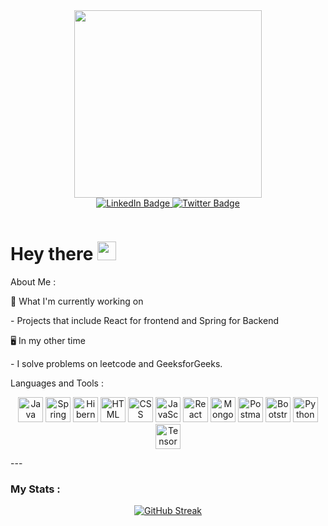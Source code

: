 <div id="header" align="center">
  <img src="https://media.giphy.com/media/f3iwJFOVOwuy7K6FFw/giphy.gif" width="300" />
</div>

<div id="badges" align="center">
  <a href="your-linkedin-URL">
    <img src="https://img.shields.io/badge/LinkedIn-blue?style=for-the-badge&logo=linkedin&logoColor=white" alt="LinkedIn Badge"/>
  </a>
  <a href="https://twitter.com/Shivam0277">
    <img src="https://img.shields.io/badge/Twitter-blue?style=for-the-badge&logo=twitter&logoColor=white" alt="Twitter Badge"/>
  </a>
</div>
<p align="center">
  <img src="https://komarev.com/ghpvc/?username=shivam0277&style=flat-square&color=blue" alt=""/>
</p>
<p align="center">
  <h1>Hey there <img src="https://media.giphy.com/media/hvRJCLFzcasrR4ia7z/giphy.gif" width="30px"/></h1>
</p>
<p> About Me :</p>
<p>🔭 What I'm currently working on</p>
<p>- Projects that include React for frontend and Spring for Backend</p>

<p>🖥️ In my other time</p>
<p>- I solve problems on leetcode and GeeksforGeeks.</p>
   Languages and Tools :
</div>
<p align="center">
  <img src="https://img.icons8.com/color/48/000000/java-coffee-cup-logo.png" alt="Java" title="Java" width="40" height="40" />
  <img src="https://img.icons8.com/color/48/000000/spring-logo.png" alt="Spring" title="Spring" width="40" height="40" />
  <img src="https://img.icons8.com/color/48/000000/hibernate.png" alt="Hibernate" title="Hibernate" width="40" height="40" />
  <img src="https://img.icons8.com/color/48/000000/html-5.png" alt="HTML" title="HTML" width="40" height="40" />
  <img src="https://img.icons8.com/color/48/000000/css3.png" alt="CSS" title="CSS" width="40" height="40" />
  <img src="https://img.icons8.com/color/48/000000/javascript.png" alt="JavaScript" title="JavaScript" width="40" height="40" />
  <img src="https://img.icons8.com/color/48/000000/react-native.png" alt="React" title="React" width="40" height="40" />
  <img src="https://img.icons8.com/color/48/000000/mongodb.png" alt="MongoDB" title="MongoDB" width="40" height="40" />
  <img src="https://img.icons8.com/external-tal-revivo-shadow-tal-revivo/48/000000/external-postman-is-the-only-complete-api-development-environment-logo-shadow-tal-revivo.png" alt="Postman" title="Postman" width="40" height="40" />
  <img src="https://img.icons8.com/color/48/000000/bootstrap.png" alt="Bootstrap" title="Bootstrap" width="40" height="40" />
  <img src="https://img.icons8.com/color/48/000000/python.png" alt="Python" title="Python" width="40" height="40" />
  <img src="https://img.icons8.com/color/48/000000/tensorflow.png" alt="TensorFlow" title="TensorFlow" width="40" height="40" />

</p>
---

### My Stats :
<p align="center">
  <a href="https://git.io/streak-stats"><img src="https://github-readme-streak-stats.herokuapp.com?user=shivam0277&theme=github-dark-blue" alt="GitHub Streak" /></a>
</p> 


<!--
**shivam0277/shivam0277** is a ✨ _special_ ✨ repository because its `README.md` (this file) appears on your GitHub profile.

Here are some ideas to get you started:

 
- 🌱 I’m currently learning ...
- 👯 I’m looking to collaborate on ...
- 🤔 I’m looking for help with ...
- 💬 Ask me about ...
- 📫 How to reach me: ...
- 😄 Pronouns: ...
- ⚡ Fun fact: ...
-->
